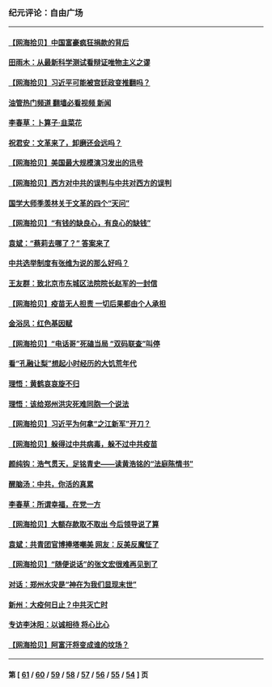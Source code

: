 ### 纪元评论：自由广场
---
#### [【网海拾贝】中国富豪疯狂捐款的背后](../../pages/nsc993/n13211297.md?09060330) 
#### [田雨木：从最新科学测试看辩证唯物主义之谬](../../pages/nsc993/n13210926.md?09060330) 
#### [【网海拾贝】习近平可能被宫廷政变推翻吗？](../../pages/nsc993/n13209876.md?09060330) 
#### [油管热门频道 翻墙必看视频 新闻](ok?09060330)
#### [李春草：卜算子·韭菜花](../../pages/nsc993/n13209894.md?09060330) 
#### [祝君安：文革来了，卸磨还会远吗？](../../pages/nsc993/n13209892.md?09060330) 
#### [【网海拾贝】美国最大规模演习发出的讯号](../../pages/nsc993/n13207637.md?09060330) 
#### [【网海拾贝】西方对中共的误判与中共对西方的误判](../../pages/nsc993/n13204854.md?09060330) 
#### [国学大师季羡林关于文革的四个“天问”](../../pages/nsc993/n13204917.md?09060330) 
#### [【网海拾贝】“有钱的缺良心，有良心的缺钱”](../../pages/nsc993/n13202291.md?09060330) 
#### [袁斌：“蔡莉去哪了？” 答案来了](../../pages/nsc993/n13199329.md?09060330) 
#### [中共选举制度有张维为说的那么好吗？](../../pages/nsc993/n13199399.md?09060330) 
#### [王友群：致北京市东城区法院院长赵军的一封信](../../pages/nsc993/n13198263.md?09060330) 
#### [【网海拾贝】疫苗无人担责 一切后果都由个人承担](../../pages/nsc993/n13197255.md?09060330) 
#### [金浴凤：红色基因赋](../../pages/nsc993/n13197155.md?09060330) 
#### [【网海拾贝】“电话哥”死磕当局 “双码联查”叫停](../../pages/nsc993/n13194888.md?09060330) 
#### [看“孔融让梨”想起小时经历的大饥荒年代](../../pages/nsc993/n13195778.md?09060330) 
#### [理悟：黄鹤哀哀旋不归](../../pages/nsc993/n13195355.md?09060330) 
#### [理悟：该给郑州洪灾死难同胞一个说法](../../pages/nsc993/n13194873.md?09060330) 
#### [【网海拾贝】习近平为何拿“之江新军”开刀？](../../pages/nsc993/n13193979.md?09060330) 
#### [【网海拾贝】躲得过中共病毒，躲不过中共疫苗](../../pages/nsc993/n13191479.md?09060330) 
#### [颜纯钩﻿：浩气贯天，足铭青史——读黄浩铭的“法庭陈情书”](../../pages/nsc993/n13190931.md?09060330) 
#### [醒脑汤：中共，你活的真累](../../pages/nsc993/n13190907.md?09060330) 
#### [李春草：所谓幸福，在党一方](../../pages/nsc993/n13190320.md?09060330) 
#### [【网海拾贝】大额存款取不取出 今后领导说了算](../../pages/nsc993/n13188867.md?09060330) 
#### [袁斌：共青团官博捧塔嘲美 网友：反美反魔怔了](../../pages/nsc993/n13188756.md?09060330) 
#### [【网海拾贝】“随便说话”的张文宏很难再见到了](../../pages/nsc993/n13188208.md?09060330) 
#### [对话：郑州水灾是“神在为我们显现末世”](../../pages/nsc993/n13187070.md?09060330) 
#### [新州：大疫何日止？中共灭亡时](../../pages/nsc993/n13186301.md?09060330) 
#### [专访李沐阳：以诚相待 将心比心](../../pages/nsc993/n13180171.md?09060330) 
#### [【网海拾贝】阿富汗将变成谁的坟场？](../../pages/nsc993/n13183968.md?09060330) 

---
#### 第 [ [61](./61.md?09060330) / [60](./60.md?09060330) / [59](./59.md?09060330) / [58](./58.md?09060330) / [57](./57.md?09060330) / [56](./56.md?09060330) / [55](./55.md?09060330) / [54](./54.md?09060330) ] 页
